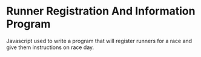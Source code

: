 # Runner Registration And Information Program
Javascript used to write a program that will register runners for a race and give them instructions on race day.
